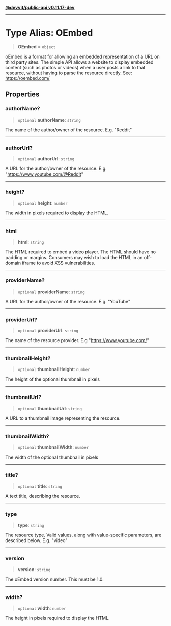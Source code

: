 [**@devvit/public-api v0.11.17-dev**](../../README.md)

---

# Type Alias: OEmbed

> **OEmbed** = `object`

oEmbed is a format for allowing an embedded representation of a URL on third party sites.
The simple API allows a website to display embedded content (such as photos or videos)
when a user posts a link to that resource, without having to parse the resource directly.
See: https://oembed.com/

## Properties

<a id="authorname"></a>

### authorName?

> `optional` **authorName**: `string`

The name of the author/owner of the resource. E.g. "Reddit"

---

<a id="authorurl"></a>

### authorUrl?

> `optional` **authorUrl**: `string`

A URL for the author/owner of the resource. E.g. "https://www.youtube.com/@Reddit"

---

<a id="height"></a>

### height?

> `optional` **height**: `number`

The width in pixels required to display the HTML.

---

<a id="html"></a>

### html

> **html**: `string`

The HTML required to embed a video player. The HTML should have no padding or margins. Consumers may wish to load the HTML in an off-domain iframe to avoid XSS vulnerabilities.

---

<a id="providername"></a>

### providerName?

> `optional` **providerName**: `string`

A URL for the author/owner of the resource. E.g. "YouTube"

---

<a id="providerurl"></a>

### providerUrl?

> `optional` **providerUrl**: `string`

The name of the resource provider. E.g "https://www.youtube.com/"

---

<a id="thumbnailheight"></a>

### thumbnailHeight?

> `optional` **thumbnailHeight**: `number`

The height of the optional thumbnail in pixels

---

<a id="thumbnailurl"></a>

### thumbnailUrl?

> `optional` **thumbnailUrl**: `string`

A URL to a thumbnail image representing the resource.

---

<a id="thumbnailwidth"></a>

### thumbnailWidth?

> `optional` **thumbnailWidth**: `number`

The width of the optional thumbnail in pixels

---

<a id="title"></a>

### title?

> `optional` **title**: `string`

A text title, describing the resource.

---

<a id="type"></a>

### type

> **type**: `string`

The resource type. Valid values, along with value-specific parameters, are described below. E.g. "video"

---

<a id="version"></a>

### version

> **version**: `string`

The oEmbed version number. This must be 1.0.

---

<a id="width"></a>

### width?

> `optional` **width**: `number`

The height in pixels required to display the HTML.
